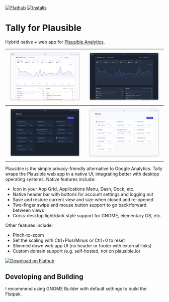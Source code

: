 [![Flathub](https://img.shields.io/flathub/v/com.cassidyjames.plausible?logo=flathub&logoColor=white&style=for-the-badge)][flathub]
[![Installs](https://img.shields.io/flathub/downloads/com.cassidyjames.plausible?label=Installs&logo=flathub&logoColor=white&style=for-the-badge)][flathub]

# Tally for Plausible

Hybrid native + web app for [Plausible Analytics](https://plausible.io).

![Screenshot](data/screenshots/dashboard-light.png) | ![Screenshot](data/screenshots/dashboard-dark.png)
--------------------------------------------------- | --------------------------------------------------
![Screenshot](data/screenshots/sites-dark.png)      | ![Screenshot](data/screenshots/sites-light.png)

Plausible is the simple privacy-friendly alternative to Google Analytics. Tally wraps the Plausible web app in a native UI, integrating better with desktop operating systems. Native features include:

- Icon in your App Grid, Applications Menu, Dash, Dock, etc.
- Native header bar with buttons for account settings and logging out
- Save and restore current view and size when closed and re-opened
- Two-finger swipe and mouse button support to go back/forward between views
- Cross-desktop light/dark style support for GNOME, elementary OS, etc.

Other features include:

- Pinch-to-zoom
- Set the scaling with Ctrl+Plus/Minus or Ctrl+0 to reset
- Slimmed down web app UI (no header or footer with external links)
- Custom domain support (e.g. self-hosted, not on plausible.io)

<a href='https://flathub.org/apps/details/com.cassidyjames.plausible'><img width='180' alt='Download on Flathub' src='https://flathub.org/assets/badges/flathub-badge-en.svg' /></a>

## Developing and Building

I recommend using GNOME Builder with default settings to build the Flatpak.

[flathub]: https://flathub.org/apps/details/com.cassidyjames.plausible
